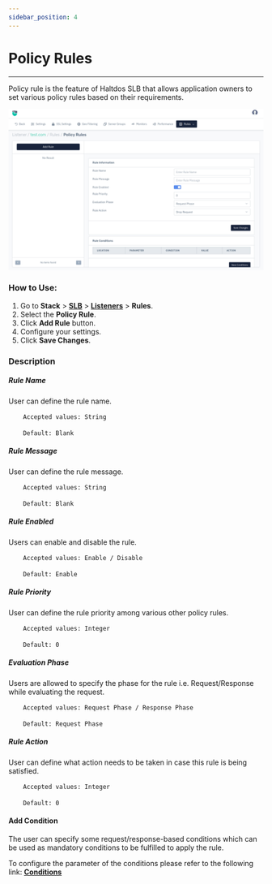 ```yaml
---
sidebar_position: 4
---
```


# Policy Rules

---

Policy rule is the feature of Haltdos SLB that allows application owners to set various policy rules based on their  requirements. 

![Policy rule](/img/adc/v8/docs/policy_rule_1.png)

### How to Use:

1. Go to **Stack** > [**SLB**](/enterprise/adc) > [**Listeners**](../listeners.md) > **Rules**.
2. Select the **Policy Rule**.
3. Click **Add Rule** button.
4. Configure your settings. 
5. Click **Save Changes**.

### Description

##### **Rule Name**

User can define the rule name.

```
    Accepted values: String

    Default: Blank 
```


##### **Rule Message**

User can define the rule message.

```
    Accepted values: String

    Default: Blank 
```


##### **Rule Enabled**

Users can enable and disable the rule.

```
    Accepted values: Enable / Disable

    Default: Enable 
```


##### **Rule Priority**

User can define the rule priority among various other policy rules.

```
    Accepted values: Integer

    Default: 0 
```


##### **Evaluation Phase**

Users are allowed to specify the phase for the rule i.e. Request/Response while evaluating the request.

```
    Accepted values: Request Phase / Response Phase

    Default: Request Phase 
```


##### Rule Action

User can define what action needs to be taken in case this rule is being satisfied.

```
    Accepted values: Integer

    Default: 0 
```


#### Add Condition
The user can specify some request/response-based conditions which can be used as mandatory conditions to be fulfilled to apply the rule.

To configure the parameter of the conditions please refer to the following link: [**Conditions**](/enterprise/adc/listeners/rules/conditions)

